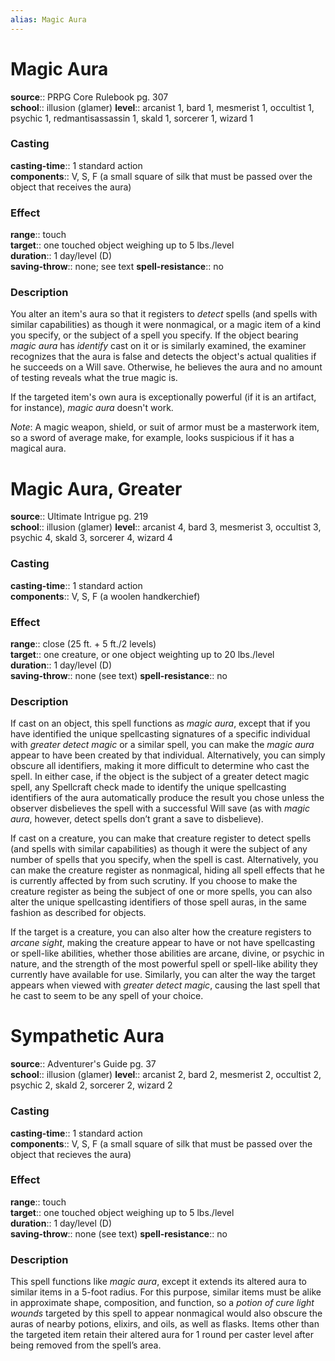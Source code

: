 ```yaml
---
alias: Magic Aura
---
```


# Magic Aura 

**source**:: PRPG Core Rulebook pg. 307  
**school**:: illusion (glamer)
**level**:: arcanist 1, bard 1, mesmerist 1, occultist 1, psychic 1, redmantisassassin 1, skald 1, sorcerer 1, wizard 1

### Casting 

**casting-time**:: 1 standard action  
**components**:: V, S, F (a small square of silk that must be passed over the object that receives the aura)

### Effect 

**range**:: touch  
**target**:: one touched object weighing up to 5 lbs./level  
**duration**:: 1 day/level (D)  
**saving-throw**:: none; see text
**spell-resistance**:: no

### Description 

You alter an item's aura so that it registers to *detect* spells (and spells with similar capabilities) as though it were nonmagical, or a magic item of a kind you specify, or the subject of a spell you specify. If the object bearing *magic aura* has *identify* cast on it or is similarly examined, the examiner recognizes that the aura is false and detects the object's actual qualities if he succeeds on a Will save. Otherwise, he believes the aura and no amount of testing reveals what the true magic is.  
  
If the targeted item's own aura is exceptionally powerful (if it is an artifact, for instance), *magic aura* doesn't work.  
  
*Note*: A magic weapon, shield, or suit of armor must be a masterwork item, so a sword of average make, for example, looks suspicious if it has a magical aura.

# Magic Aura, Greater 

**source**:: Ultimate Intrigue pg. 219  
**school**:: illusion (glamer)
**level**:: arcanist 4, bard 3, mesmerist 3, occultist 3, psychic 4, skald 3, sorcerer 4, wizard 4

### Casting 

**casting-time**:: 1 standard action  
**components**:: V, S, F (a woolen handkerchief)

### Effect 

**range**:: close (25 ft. + 5 ft./2 levels)  
**target**:: one creature, or one object weighting up to 20 lbs./level  
**duration**:: 1 day/level (D)  
**saving-throw**:: none (see text)
**spell-resistance**:: no

### Description 

If cast on an object, this spell functions as *magic aura*, except that if you have identified the unique spellcasting signatures of a specific individual with *greater detect magic* or a similar spell, you can make the *magic aura* appear to have been created by that individual. Alternatively, you can simply obscure all identifiers, making it more difficult to determine who cast the spell. In either case, if the object is the subject of a greater detect magic spell, any Spellcraft check made to identify the unique spellcasting identifiers of the aura automatically produce the result you chose unless the observer disbelieves the spell with a successful Will save (as with *magic aura*, however, detect spells don’t grant a save to disbelieve).  
  
If cast on a creature, you can make that creature register to detect spells (and spells with similar capabilities) as though it were the subject of any number of spells that you specify, when the spell is cast. Alternatively, you can make the creature register as nonmagical, hiding all spell effects that he is currently affected by from such scrutiny. If you choose to make the creature register as being the subject of one or more spells, you can also alter the unique spellcasting identifiers of those spell auras, in the same fashion as described for objects.  
  
If the target is a creature, you can also alter how the creature registers to *arcane sight*, making the creature appear to have or not have spellcasting or spell-like abilities, whether those abilities are arcane, divine, or psychic in nature, and the strength of the most powerful spell or spell-like ability they currently have available for use. Similarly, you can alter the way the target appears when viewed with *greater detect magic*, causing the last spell that he cast to seem to be any spell of your choice.

# Sympathetic Aura 

**source**:: Adventurer's Guide pg. 37  
**school**:: illusion (glamer)
**level**:: arcanist 2, bard 2, mesmerist 2, occultist 2, psychic 2, skald 2, sorcerer 2, wizard 2

### Casting 

**casting-time**:: 1 standard action  
**components**:: V, S, F (a small square of silk that must be passed over the object that recieves the aura)

### Effect 

**range**:: touch  
**target**:: one touched object weighing up to 5 lbs./level  
**duration**:: 1 day/level (D)  
**saving-throw**:: none (see text)
**spell-resistance**:: no

### Description 

This spell functions like *magic aura*, except it extends its altered aura to similar items in a 5-foot radius. For this purpose, similar items must be alike in approximate shape, composition, and function, so a *potion of cure light wounds* targeted by this spell to appear nonmagical would also obscure the auras of nearby potions, elixirs, and oils, as well as flasks. Items other than the targeted item retain their altered aura for 1 round per caster level after being removed from the spell’s area.
